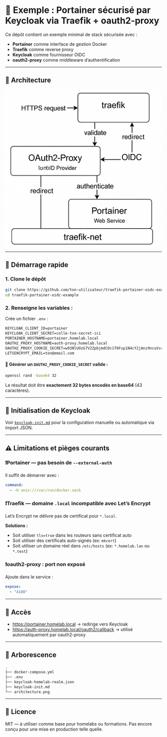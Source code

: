 # 🔐 Exemple : Portainer sécurisé par Keycloak via Traefik + oauth2-proxy

Ce dépôt contient un exemple minimal de stack sécurisée avec :

- **Portainer** comme interface de gestion Docker
- **Traefik** comme reverse proxy
- **Keycloak** comme fournisseur OIDC
- **oauth2-proxy** comme middleware d’authentification

---

## 📐 Architecture

![Architecture](./architecture.png)

---

## 🚀 Démarrage rapide

### 1. Clone le dépôt

```bash
git clone https://github.com/ton-utilisateur/traefik-portainer-oidc-example.git
cd traefik-portainer-oidc-example
```

### 2. Renseigne les variables :

Crée un fichier `.env` :

```env
KEYCLOAK_CLIENT_ID=portainer
KEYCLOAK_CLIENT_SECRET=colle-ton-secret-ici
PORTAINER_HOSTNAME=portainer.homelab.local
OAUTH2_PROXY_HOSTNAME=auth-proxy.homelab.local
OAUTH2_PROXY_COOKIE_SECRET=w93NlUOzG7V2ZpbjmdCOc1f6Fup1N4cY2jAnz9ncuVc=
LETSENCRYPT_EMAIL=ton@email.com
```

#### 🔑 Générer un `OAUTH2_PROXY_COOKIE_SECRET` valide :

```bash
openssl rand -base64 32
```

Le résultat doit être **exactement 32 bytes encodés en base64** (43 caractères).

---

## 🔁 Initialisation de Keycloak

Voir [`keycloak-init.md`](./keycloak-init.md) pour la configuration manuelle ou automatique via import JSON.

---

## ⚠️ Limitations et pièges courants

### ❗Portainer — pas besoin de `--external-auth`

Il suffit de démarrer avec :

```yaml
command:
  - -H unix:///var/run/docker.sock
```

### ❗Traefik — domaine `.local` incompatible avec Let’s Encrypt

Let’s Encrypt ne délivre pas de certificat pour `*.local`.

**Solutions :**

- Soit utiliser `tls=true` dans les routeurs sans certificat auto
- Soit utiliser des certificats auto-signés (ex: `mkcert`)
- Soit utiliser un domaine réel dans `/etc/hosts` (ex: `*.homelab.lan` ou `*.test`)

### ❗oauth2-proxy : port non exposé

Ajoute dans le service :

```yaml
expose:
  - "4180"
```

---

## 📐 Accès

- https://portainer.homelab.local → redirige vers Keycloak
- https://auth-proxy.homelab.local/oauth2/callback → utilisé automatiquement par oauth2-proxy

---

## 📁 Arborescence

```
.
├── docker-compose.yml
├── .env
├── keycloak-homelab-realm.json
├── keycloak-init.md
└── architecture.png
```

---

## 📜 Licence

MIT — à utiliser comme base pour homelabs ou formations. Pas encore conçu pour une mise en production telle quelle.
